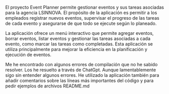 El proyecto Event Planner  permite gestionar eventos y sus tareas asociadas para la agencia
LSINNOVA. El propósito de la aplicación es permitir a los empleados registrar
nuevos eventos, supervisar el progreso de las tareas de cada evento y asegurarse
de que todo se ejecute según lo planeado.

La aplicación ofrece un menú interactivo que permite agregar eventos, borrar
eventos, listar eventos y gestionar las tareas asociadas a cada evento, como
marcar las tareas como completadas. Esta aplicación se utiliza principalmente para mejorar
la eficiencia en la planificación y ejecución de eventos.

Me he encontrado con algunos errores de compilación que no he sabido resolver. Los he resuelto a través 
de ChatGpt. Aunque lamentablemente sigo sin entender algunos errores. He utilizado la aplicación también 
para añadir comentarios sobre las líneas más importantes del código y para pedir ejemplos de archivos README.md
